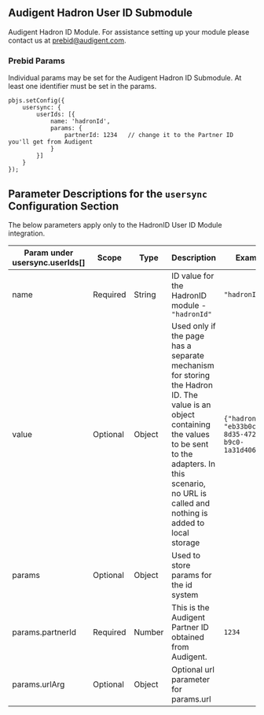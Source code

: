 ## Audigent Hadron User ID Submodule

Audigent Hadron ID Module. For assistance setting up your module please contact us at [prebid@audigent.com](prebid@audigent.com).

### Prebid Params

Individual params may be set for the Audigent Hadron ID Submodule. At least one identifier must be set in the params.

```
pbjs.setConfig({
    usersync: {
        userIds: [{
            name: 'hadronId',
            params: {
                partnerId: 1234   // change it to the Partner ID you'll get from Audigent
            }
        }]
    }
});
```
## Parameter Descriptions for the `usersync` Configuration Section
The below parameters apply only to the HadronID User ID Module integration.

| Param under usersync.userIds[] | Scope    | Type    | Description                                                                                                                                                                                                                 | Example                                                |
|--------------------------------|----------|---------|-----------------------------------------------------------------------------------------------------------------------------------------------------------------------------------------------------------------------------|--------------------------------------------------------|
| name                           | Required | String  | ID value for the HadronID module - `"hadronId"`                                                                                                                                                                             | `"hadronId"`                                           |
| value                          | Optional | Object  | Used only if the page has a separate mechanism for storing the Hadron ID. The value is an object containing the values to be sent to the adapters. In this scenario, no URL is called and nothing is added to local storage | `{"hadronId": "eb33b0cb-8d35-4722-b9c0-1a31d4064888"}` |
| params                         | Optional | Object  | Used to store params for the id system                                                                                                                                                                                      |
| params.partnerId               | Required | Number  | This is the Audigent Partner ID obtained from Audigent.                                                                                                                                                                     | `1234`                                                 |
| params.urlArg                  | Optional | Object  | Optional url parameter for params.url                                                                                                                                                                                       |
